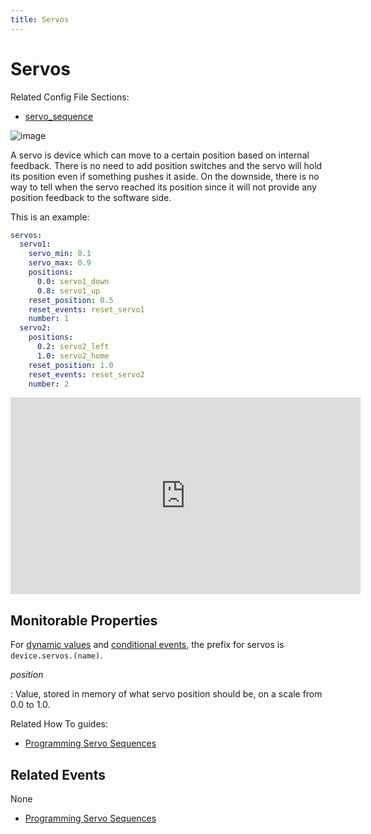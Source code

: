 ```yaml
---
title: Servos
---
```


# Servos


Related Config File Sections:

* [servo_sequence](../../config/servos.md)

![image](../images/servos.jpg)

A servo is device which can move to a certain position based on internal
feedback. There is no need to add position switches and the servo will
hold its position even if something pushes it aside. On the downside,
there is no way to tell when the servo reached its position since it
will not provide any position feedback to the software side.

This is an example:

``` yaml
servos:
  servo1:
    servo_min: 0.1
    servo_max: 0.9
    positions:
      0.0: servo1_down
      0.8: servo1_up
    reset_position: 0.5
    reset_events: reset_servo1
    number: 1
  servo2:
    positions:
      0.2: servo2_left
      1.0: servo2_home
    reset_position: 1.0
    reset_events: reset_servo2
    number: 2
```

<div class="video-wrapper">
<iframe width="560" height="315" src="https://www.youtube.com/embed/wA6KEODwQ5w" title="YouTube video player" frameborder="0" allow="accelerometer; autoplay; clipboard-write; encrypted-media; gyroscope; picture-in-picture" allowfullscreen></iframe>
</div>

## Monitorable Properties

For
[dynamic values](../../config/instructions/dynamic_values.md) and
[conditional events](../../events/overview/conditional.md), the prefix for servos is `device.servos.(name)`.

*position*

:   Value, stored in memory of what servo position should be, on a scale
    from 0.0 to 1.0.

Related How To guides:

* [Programming Servo Sequences](servo_sequence.md)

## Related Events

None

* [Programming Servo Sequences](servo_sequence.md)
